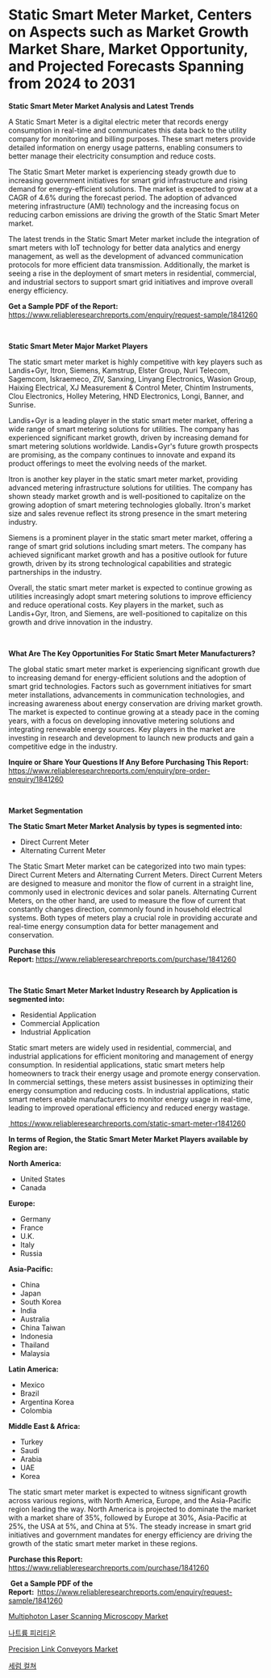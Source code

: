 <p><h1>Static Smart Meter Market, Centers on Aspects such as Market Growth Market Share, Market Opportunity, and Projected Forecasts Spanning from 2024 to 2031</h1></p><p><strong>Static Smart Meter Market Analysis and Latest Trends</strong></p>
<p><p>A Static Smart Meter is a digital electric meter that records energy consumption in real-time and communicates this data back to the utility company for monitoring and billing purposes. These smart meters provide detailed information on energy usage patterns, enabling consumers to better manage their electricity consumption and reduce costs.</p><p>The Static Smart Meter market is experiencing steady growth due to increasing government initiatives for smart grid infrastructure and rising demand for energy-efficient solutions. The market is expected to grow at a CAGR of 4.6% during the forecast period. The adoption of advanced metering infrastructure (AMI) technology and the increasing focus on reducing carbon emissions are driving the growth of the Static Smart Meter market.</p><p>The latest trends in the Static Smart Meter market include the integration of smart meters with IoT technology for better data analytics and energy management, as well as the development of advanced communication protocols for more efficient data transmission. Additionally, the market is seeing a rise in the deployment of smart meters in residential, commercial, and industrial sectors to support smart grid initiatives and improve overall energy efficiency.</p></p>
<p><strong>Get a Sample PDF of the Report:&nbsp;</strong> <a href="https://www.reliableresearchreports.com/enquiry/request-sample/1841260">https://www.reliableresearchreports.com/enquiry/request-sample/1841260</a></p>
<p>&nbsp;</p>
<p><strong>Static Smart Meter Major Market Players</strong></p>
<p><p>The static smart meter market is highly competitive with key players such as Landis+Gyr, Itron, Siemens, Kamstrup, Elster Group, Nuri Telecom, Sagemcom, Iskraemeco, ZIV, Sanxing, Linyang Electronics, Wasion Group, Haixing Electrical, XJ Measurement & Control Meter, Chintim Instruments, Clou Electronics, Holley Metering, HND Electronics, Longi, Banner, and Sunrise.</p><p>Landis+Gyr is a leading player in the static smart meter market, offering a wide range of smart metering solutions for utilities. The company has experienced significant market growth, driven by increasing demand for smart metering solutions worldwide. Landis+Gyr's future growth prospects are promising, as the company continues to innovate and expand its product offerings to meet the evolving needs of the market.</p><p>Itron is another key player in the static smart meter market, providing advanced metering infrastructure solutions for utilities. The company has shown steady market growth and is well-positioned to capitalize on the growing adoption of smart metering technologies globally. Itron's market size and sales revenue reflect its strong presence in the smart metering industry.</p><p>Siemens is a prominent player in the static smart meter market, offering a range of smart grid solutions including smart meters. The company has achieved significant market growth and has a positive outlook for future growth, driven by its strong technological capabilities and strategic partnerships in the industry.</p><p>Overall, the static smart meter market is expected to continue growing as utilities increasingly adopt smart metering solutions to improve efficiency and reduce operational costs. Key players in the market, such as Landis+Gyr, Itron, and Siemens, are well-positioned to capitalize on this growth and drive innovation in the industry.</p></p>
<p>&nbsp;</p>
<p><strong>What Are The Key Opportunities For Static Smart Meter Manufacturers?</strong></p>
<p><p>The global static smart meter market is experiencing significant growth due to increasing demand for energy-efficient solutions and the adoption of smart grid technologies. Factors such as government initiatives for smart meter installations, advancements in communication technologies, and increasing awareness about energy conservation are driving market growth. The market is expected to continue growing at a steady pace in the coming years, with a focus on developing innovative metering solutions and integrating renewable energy sources. Key players in the market are investing in research and development to launch new products and gain a competitive edge in the industry.</p></p>
<p><strong>Inquire or Share Your Questions If Any Before Purchasing This Report:</strong> <a href="https://www.reliableresearchreports.com/enquiry/pre-order-enquiry/1841260">https://www.reliableresearchreports.com/enquiry/pre-order-enquiry/1841260</a></p>
<p>&nbsp;</p>
<p><strong>Market Segmentation</strong></p>
<p><strong>The Static Smart Meter Market Analysis by types is segmented into:</strong></p>
<p><ul><li>Direct Current Meter</li><li>Alternating Current Meter</li></ul></p>
<p><p>The Static Smart Meter market can be categorized into two main types: Direct Current Meters and Alternating Current Meters. Direct Current Meters are designed to measure and monitor the flow of current in a straight line, commonly used in electronic devices and solar panels. Alternating Current Meters, on the other hand, are used to measure the flow of current that constantly changes direction, commonly found in household electrical systems. Both types of meters play a crucial role in providing accurate and real-time energy consumption data for better management and conservation.</p></p>
<p><strong>Purchase this Report:&nbsp;</strong><a href="https://www.reliableresearchreports.com/purchase/1841260">https://www.reliableresearchreports.com/purchase/1841260</a></p>
<p>&nbsp;</p>
<p><strong>The Static Smart Meter Market Industry Research by Application is segmented into:</strong></p>
<p><ul><li>Residential Application</li><li>Commercial Application</li><li>Industrial Application</li></ul></p>
<p><p>Static smart meters are widely used in residential, commercial, and industrial applications for efficient monitoring and management of energy consumption. In residential applications, static smart meters help homeowners to track their energy usage and promote energy conservation. In commercial settings, these meters assist businesses in optimizing their energy consumption and reducing costs. In industrial applications, static smart meters enable manufacturers to monitor energy usage in real-time, leading to improved operational efficiency and reduced energy wastage.</p></p>
<p><a href="https://www.reliableresearchreports.com/static-smart-meter-r1841260">&nbsp;https://www.reliableresearchreports.com/static-smart-meter-r1841260</a></p>
<p><strong>In terms of Region, the Static Smart Meter Market Players available by Region are:</strong></p>
<p>
    <p> <strong> North America: </strong>
        <ul>
            <li>United States</li>
            <li>Canada</li>
        </ul>
        </p> 
    <p> <strong> Europe: </strong>
        <ul>
            <li>Germany</li>
            <li>France</li>
            <li>U.K.</li>
            <li>Italy</li>
            <li>Russia</li>
        </ul>
        </p> 
    <p> <strong> Asia-Pacific: </strong>
        <ul>
            <li>China</li>
            <li>Japan</li>
            <li>South Korea</li>
            <li>India</li>
            <li>Australia</li>
            <li>China Taiwan</li>
            <li>Indonesia</li>
            <li>Thailand</li>
            <li>Malaysia</li>
        </ul>
        </p> 
    <p> <strong> Latin America: </strong>
        <ul>
            <li>Mexico</li>
            <li>Brazil</li>
            <li>Argentina Korea</li>
            <li>Colombia</li>
        </ul>
        </p> 
    <p> <strong> Middle East & Africa: </strong>
        <ul>
            <li>Turkey</li>
            <li>Saudi</li>
            <li>Arabia</li>
            <li>UAE</li>
            <li>Korea</li>
        </ul>
    </p>
    </p>
<p><p>The static smart meter market is expected to witness significant growth across various regions, with North America, Europe, and the Asia-Pacific region leading the way. North America is projected to dominate the market with a market share of 35%, followed by Europe at 30%, Asia-Pacific at 25%, the USA at 5%, and China at 5%. The steady increase in smart grid initiatives and government mandates for energy efficiency are driving the growth of the static smart meter market in these regions.</p></p>
<p><strong>Purchase this Report: </strong><a href="https://www.reliableresearchreports.com/purchase/1841260">https://www.reliableresearchreports.com/purchase/1841260</a></p>
<p>&nbsp;<strong>Get a Sample PDF of the Report:&nbsp;&nbsp;</strong><a href="https://www.reliableresearchreports.com/enquiry/request-sample/1841260">https://www.reliableresearchreports.com/enquiry/request-sample/1841260</a></p>
<p><strong></strong></p>
<p><p><a href="https://github.com/indrystar/Market-Research-Report-List-4/blob/main/multiphoton-laser-scanning-microscopy-market.md">Multiphoton Laser Scanning Microscopy Market</a></p><p><a href="https://github.com/fredrickeglers/Market-Research-Report-List-2/blob/main/6670703176532.md">나트륨 피리티온</a></p><p><a href="https://github.com/josesg55/Market-Research-Report-List-3/blob/main/precision-link-conveyors-market.md">Precision Link Conveyors Market</a></p><p><a href="https://github.com/bunxhcci35271755/Market-Research-Report-List-2/blob/main/9830135176531.md">세럼 컬쳐</a></p></p>